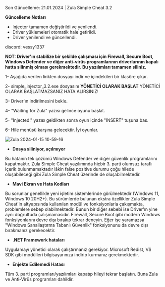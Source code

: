 Son Güncelleme: 21.01.2024 | Zula Simple Cheat 3.2

**Güncelleme Notları**
- Injector tamamen değiştirildi ve yenilendi.
- Driver yüklemeleri otomatik hale getirildi.
- Driver yenilendi ve güncellendi.

discord: vessy1337

__NOT: Driver'ın stabilize bir şekilde çalışması için Firewall, Secure Boot, Windows Defender ve diğer anti-virüs programlarının driverlarının kapalı hatta silinmiş olması gerekmektedir. Bu yazılımları tamamen siliniz.__

1- Aşağıda verilen linkten dosyayı indir ve içindekileri bir klasöre çıkar.

2- simple_injector_3.2.exe dosyasını **YÖNETİCİ OLARAK BAŞLAT** YÖNETİCİ OLARAK BAŞLATMAZSANIZ HATA ALIRSINIZ!


3- Driver'ın indirilmesini bekle.

4- "Waiting for Zula" yazısı gelince oyunu başlat.

5- "Injected." yazısı geldikten sonra oyun içinde "INSERT" tuşuna bas.

6- Hile menüsü karşına gelecektir. İyi oyunlar.


![Zula 2024-01-15 10-59-16](https://github.com/adonias-1337/zula-simple-cheat/assets/81821456/4e5e9ebf-3d0d-4a9f-bd67-c16c8713884d)



- **Dosya siliniyor, açılmıyor**

Bu hatanın tek çözümü Windows Defender ve diğer güvenlik programlarını kapatmaktır.
Zula Simple Cheat yazılımında hiçbir 3. parti olumsuz taraflı içerik bulunmamaktadır lâkin false positive durumu çoğu hilede oluşabileceği gibi Zula Simple Cheat üzerinde de oluşabilmektedir.

- **Mavi Ekran ve Hata Kodları**

Bu sorunlar genellikle yeni işletim sistemlerinde görülmektedir (Windows 11, Windows 10 20H2+). Bu sürümlerde bulunan ekstra özellikler Zula Simple Cheat'in altyapısında kullanılan modül ve fonksiyonlarla çakışmakta, problemlere sebep olabilmektedir. Bunun bir diğer sebebi ise Driver'ın yine aynı doğrultuda çalışmamasıdır. Firewall, Secure Boot gibi modern Windows fonksiyonlarını devre dışı bırakıp tekrar deneyin. Eğer işe yaramazsa "Windows Sanallaştırma Tabanlı Güvenlik" fonksiyonunu da devre dışı bırakmanız gerekecektir.

- **.NET Framework hataları**

Uygulamayı yönetici olarak çalıştırmanız gerekiyor. Microsoft Redist, VS SDK gibi modülleri bilgisayarınıza indirip kurmanız gerekmektedir.

- **Enjekte Edilemedi Hatası**

Tüm 3. parti programları/yazılımları kapatıp hileyi tekrar başlatın. Buna Zula ve Anti-Virüs programları dahildir.
